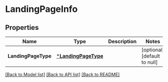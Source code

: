 # LandingPageInfo

## Properties
Name | Type | Description | Notes
------------ | ------------- | ------------- | -------------
**LandingPageType** | [***LandingPageType**](LandingPageType.md) |  | [optional] [default to null]

[[Back to Model list]](../README.md#documentation-for-models) [[Back to API list]](../README.md#documentation-for-api-endpoints) [[Back to README]](../README.md)


